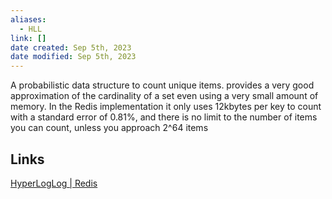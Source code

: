 ```yaml
---
aliases:
  - HLL
link: []
date created: Sep 5th, 2023
date modified: Sep 5th, 2023
---
```

A probabilistic data structure to count unique items.
provides a very good approximation of the cardinality of a set even using a very small amount of memory. In the Redis implementation it only uses 12kbytes per key to count with a standard error of 0.81%, and there is no limit to the number of items you can count, unless you approach 2^64 items

## Links
[HyperLogLog | Redis](https://redis.io/docs/data-types/probabilistic/hyperloglogs/)